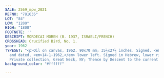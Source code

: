 ```yaml
---
SALE: 2569_mpw_2021
REFNO: "781635"
LOT: "84"
LOW: "1200"
HIGH: "1800"
FOOTNOTE: ''
DESCRIPT: MORDECAI MOREH (B. 1937, ISRAELI/FRENCH)
CROSSHEAD: Crucified Bird, No. 1.
year: 1962
TYPESET: "<p>Oil on canvas, 1962. 90x70 mm; 35½x27½ inches. Signed, <em>MOREH,</em>
  and dated, <em>14-1-1962,</em> lower left. Signed in Hebrew, lower right.</p><p>Provenance:
  Private collection, Great Neck, NY; Thence by Descent to the current owner.</p>"
background_color: "#ffffff"

---
```

